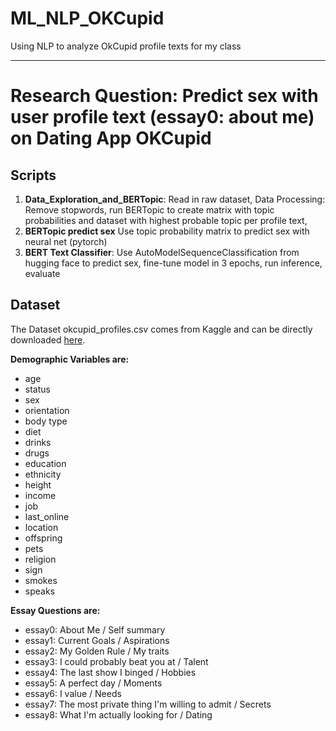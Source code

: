 ML_NLP_OKCupid
==============================

Using NLP to analyze OkCupid profile texts for my class 

--------

# Research Question: Predict sex with user profile text (essay0: about me) on Dating App OKCupid 
## Scripts 

1. **Data_Exploration_and_BERTopic**: Read in raw dataset, Data Processing: Remove stopwords, run BERTopic to create matrix with topic probabilities and dataset with highest probable topic per profile text,
2. **BERTopic predict sex** Use topic probability matrix to predict sex with neural net (pytorch)
3. **BERT Text Classifier**: Use AutoModelSequenceClassification from hugging face to predict sex, fine-tune model in 3 epochs, run inference, evaluate  

## Dataset
The Dataset okcupid_profiles.csv comes from Kaggle and can be directly downloaded [here](https://www.kaggle.com/datasets/andrewmvd/okcupid-profiles). 

**Demographic Variables are:**  
* age
* status
* sex
* orientation
* body type
* diet
* drinks
* drugs
* education
* ethnicity
* height
* income
* job
* last_online
* location
* offspring
* pets
* religion
* sign
* smokes
* speaks


**Essay Questions are:**
* essay0: About Me / Self summary
* essay1: Current Goals / Aspirations
* essay2: My Golden Rule / My traits
* essay3: I could probably beat you at / Talent
* essay4: The last show I binged / Hobbies
* essay5: A perfect day / Moments
* essay6: I value / Needs
* essay7: The most private thing I'm willing to admit / Secrets
* essay8: What I'm actually looking for / Dating
